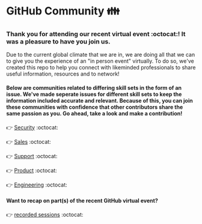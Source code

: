 # GitHub Community :family:
### Thank you for attending our recent virtual event :octocat:! It was a pleasure to have you join us. 


Due to the current global climate that we are in, we are doing all that we can to give you the experience of an "in person event" virtually. To do so, we've created this repo to help you connect with likeminded professionals to share useful information, resources and to network!

#### Below are communities related to differing skill sets in the form of an issue. We've made seperate issues for different skill sets to keep the information included accurate and relevant. Because of this, you can join these communities with confidence that other contributors share the same passion as you. Go ahead, take a look and make a contribution! 

:point_right: [Security](https://github.com/freshprince95/Events-Community/issues/6) :octocat:

:point_right: [Sales](https://github.com/freshprince95/Events-Community/issues/4) :octocat:

:point_right: [Support](https://github.com/freshprince95/Events-Community/issues/3) :octocat:

:point_right: [Product](https://github.com/freshprince95/Events-Community/issues/2) :octocat:

:point_right: [Engineering](https://github.com/freshprince95/Events-Community/issues/1) :octocat:


#### Want to recap on part(s) of the recent GitHub virtual event?
:point_right: [recorded sessions](https://github.com/freshprince95/Events-Community/issues/5) :octocat:


